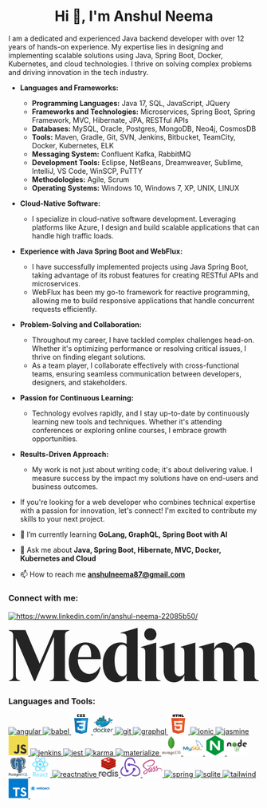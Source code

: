 
<h1 align="center">Hi 👋, I'm Anshul Neema </h1>
<p>I am a dedicated and experienced Java backend developer with over 12 years of hands-on experience. My expertise lies in designing and implementing scalable solutions using Java, Spring Boot, Docker, Kubernetes, and cloud technologies. I thrive on solving complex problems and driving innovation in the tech industry.

 * **Languages and Frameworks:**
   - **Programming Languages:** Java 17, SQL, JavaScript, JQuery
   - **Frameworks and Technologies:** Microservices, Spring Boot, Spring Framework, MVC, Hibernate, JPA, RESTful APIs
   - **Databases:** MySQL, Oracle, Postgres, MongoDB, Neo4j, CosmosDB
   - **Tools:** Maven, Gradle, Git, SVN, Jenkins, Bitbucket, TeamCity, Docker, Kubernetes, ELK
   - **Messaging System:** Confluent Kafka, RabbitMQ
   - **Development Tools:** Eclipse, NetBeans, Dreamweaver, Sublime, IntelliJ, VS Code, WinSCP, PuTTY
   - **Methodologies:** Agile, Scrum
   - **Operating Systems:** Windows 10, Windows 7, XP, UNIX, LINUX

 * **Cloud-Native Software:**
   - I specialize in cloud-native software development. Leveraging platforms like Azure, I design and build scalable applications that can handle high traffic loads.

 * **Experience with Java Spring Boot and WebFlux:**
   - I have successfully implemented projects using Java Spring Boot, taking advantage of its robust features for creating RESTful APIs and microservices.
   - WebFlux has been my go-to framework for reactive programming, allowing me to build responsive applications that handle concurrent requests efficiently.

 * **Problem-Solving and Collaboration:**
   - Throughout my career, I have tackled complex challenges head-on. Whether it's optimizing performance or resolving critical issues, I thrive on finding elegant solutions.
   - As a team player, I collaborate effectively with cross-functional teams, ensuring seamless communication between developers, designers, and stakeholders.

 * **Passion for Continuous Learning:**
   - Technology evolves rapidly, and I stay up-to-date by continuously learning new tools and techniques. Whether it's attending conferences or exploring online courses, I embrace growth opportunities.

 * **Results-Driven Approach:**
   - My work is not just about writing code; it's about delivering value. I measure success by the impact my solutions have on end-users and business outcomes.

 * If you're looking for a web developer who combines technical expertise with a passion for innovation, let's connect! I'm excited to contribute my skills to your next project.


- 🌱 I’m currently learning **GoLang, GraphQL, Spring Boot with AI**

- 💬 Ask me about **Java, Spring Boot, Hibernate, MVC, Docker, Kubernetes and Cloud**

- 📫 How to reach me **anshulneema87@gmail.com**


<h3 align="left">Connect with me:</h3>
<p align="left">
<a href="https://www.linkedin.com/in/anshul-neema-22085b50/" target="blank"><img align="center" src="https://raw.githubusercontent.com/rahuldkjain/github-profile-readme-generator/master/src/images/icons/Social/linked-in-alt.svg" alt="https://www.linkedin.com/in/anshul-neema-22085b50/" height="30" width="40" /></a>
</p>
<a class="be ap bf bg bh as bi ac at au av aw ax ay az n" aria-label="Homepage" data-testid="headerMediumLogo" rel="noopener follow" href="/?source=---two_column_layout_nav-----------------------------------------"><svg xmlns="http://www.w3.org/2000/svg" width="719" height="160" fill="none" viewBox="0 0 719 160" class="bj bk bl"><path fill="#242424" d="m174.104 9.734.215-.047V8.02H130.39L89.6 103.89 48.81 8.021H1.472v1.666l.212.047c8.018 1.81 12.09 4.509 12.09 14.242V137.93c0 9.734-4.087 12.433-12.106 14.243l-.212.047v1.671h32.118v-1.665l-.213-.048c-8.018-1.809-12.089-4.509-12.089-14.242V30.586l52.399 123.305h2.972l53.925-126.743V140.75c-.687 7.688-4.721 10.062-11.982 11.701l-.215.05v1.652h55.948v-1.652l-.215-.05c-7.269-1.639-11.4-4.013-12.087-11.701l-.037-116.774h.037c0-9.733 4.071-12.432 12.087-14.242m25.555 75.488c.915-20.474 8.268-35.252 20.606-35.507 3.806.063 6.998 1.312 9.479 3.714 5.272 5.118 7.751 15.812 7.368 31.793zm-.553 5.77h65.573v-.275c-.186-15.656-4.721-27.834-13.466-36.196-7.559-7.227-18.751-11.203-30.507-11.203h-.263c-6.101 0-13.584 1.48-18.909 4.16-6.061 2.807-11.407 7.003-15.855 12.511-7.161 8.874-11.499 20.866-12.554 34.343q-.05.606-.092 1.212a50 50 0 0 0-.065 1.151 85.807 85.807 0 0 0-.094 5.689c.71 30.524 17.198 54.917 46.483 54.917 25.705 0 40.675-18.791 44.407-44.013l-1.886-.664c-6.557 13.556-18.334 21.771-31.738 20.769-18.297-1.369-32.314-19.922-31.042-42.395m139.722 41.359c-2.151 5.101-6.639 7.908-12.653 7.908s-11.513-4.129-15.418-11.63c-4.197-8.053-6.405-19.436-6.405-32.92 0-28.067 8.729-46.22 22.24-46.22 5.657 0 10.111 2.807 12.236 7.704zm43.499 20.008c-8.019-1.897-12.089-4.722-12.089-14.951V1.309l-48.716 14.353v1.757l.299-.024c6.72-.543 11.278.386 13.925 2.83 2.072 1.915 3.082 4.853 3.082 8.987v18.66c-4.803-3.067-10.516-4.56-17.448-4.56-14.059 0-26.909 5.92-36.176 16.672-9.66 11.205-14.767 26.518-14.767 44.278-.003 31.72 15.612 53.039 38.851 53.039 13.595 0 24.533-7.449 29.54-20.013v16.865h43.711v-1.746zM424.1 19.819c0-9.904-7.468-17.374-17.375-17.374-9.859 0-17.573 7.632-17.573 17.374s7.721 17.374 17.573 17.374c9.907 0 17.375-7.47 17.375-17.374m11.499 132.546c-8.019-1.897-12.089-4.722-12.089-14.951h-.035V43.635l-43.714 12.551v1.705l.263.024c9.458.842 12.047 4.1 12.047 15.152v81.086h43.751v-1.746zm112.013 0c-8.018-1.897-12.089-4.722-12.089-14.951V43.635l-41.621 12.137v1.71l.246.026c7.733.813 9.967 4.257 9.967 15.36v59.279c-2.578 5.102-7.415 8.131-13.274 8.336-9.503 0-14.736-6.419-14.736-18.073V43.638l-43.714 12.55v1.703l.262.024c9.459.84 12.05 4.097 12.05 15.152v50.17a56.3 56.3 0 0 0 .91 10.444l.787 3.423c3.701 13.262 13.398 20.197 28.59 20.197 12.868 0 24.147-7.966 29.115-20.43v17.311h43.714v-1.747zm169.818 1.788v-1.749l-.213-.05c-8.7-2.006-12.089-5.789-12.089-13.49v-63.79c0-19.89-11.171-31.761-29.883-31.761-13.64 0-25.141 7.882-29.569 20.16-3.517-13.01-13.639-20.16-28.606-20.16-13.146 0-23.449 6.938-27.869 18.657V43.643L545.487 55.68v1.715l.263.024c9.345.829 12.047 4.181 12.047 14.95v81.784h40.787v-1.746l-.215-.053c-6.941-1.631-9.181-4.606-9.181-12.239V66.998c1.836-4.289 5.537-9.37 12.853-9.37 9.086 0 13.692 6.296 13.692 18.697v77.828h40.797v-1.746l-.215-.053c-6.94-1.631-9.18-4.606-9.18-12.239V75.066a42 42 0 0 0-.578-7.26c1.947-4.661 5.86-10.177 13.475-10.177 9.214 0 13.691 6.114 13.691 18.696v77.828z"></path></svg></a>

<h3 align="left">Languages and Tools:</h3>
<p align="left"> <a href="https://angular.io" target="_blank" rel="noreferrer"> <img src="https://angular.io/assets/images/logos/angular/angular.svg" alt="angular" width="40" height="40"/> </a> <a href="https://babeljs.io/" target="_blank" rel="noreferrer"> <img src="https://www.vectorlogo.zone/logos/babeljs/babeljs-icon.svg" alt="babel" width="40" height="40"/> </a> <a href="https://www.w3schools.com/css/" target="_blank" rel="noreferrer"> <img src="https://raw.githubusercontent.com/devicons/devicon/master/icons/css3/css3-original-wordmark.svg" alt="css3" width="40" height="40"/> </a>  <a href="https://www.docker.com/" target="_blank" rel="noreferrer"> <img src="https://raw.githubusercontent.com/devicons/devicon/master/icons/docker/docker-original-wordmark.svg" alt="docker" width="40" height="40"/> </a> <a href="https://git-scm.com/" target="_blank" rel="noreferrer"> <img src="https://www.vectorlogo.zone/logos/git-scm/git-scm-icon.svg" alt="git" width="40" height="40"/> </a> <a href="https://graphql.org" target="_blank" rel="noreferrer"> <img src="https://www.vectorlogo.zone/logos/graphql/graphql-icon.svg" alt="graphql" width="40" height="40"/> </a> <a href="https://www.w3.org/html/" target="_blank" rel="noreferrer"> <img src="https://raw.githubusercontent.com/devicons/devicon/master/icons/html5/html5-original-wordmark.svg" alt="html5" width="40" height="40"/> </a> <a href="https://ionicframework.com" target="_blank" rel="noreferrer"> <img src="https://upload.wikimedia.org/wikipedia/commons/d/d1/Ionic_Logo.svg" alt="ionic" width="40" height="40"/> </a> <a href="https://jasmine.github.io/" target="_blank" rel="noreferrer"> <img src="https://www.vectorlogo.zone/logos/jasmine/jasmine-icon.svg" alt="jasmine" width="40" height="40"/> </a> <a href="https://developer.mozilla.org/en-US/docs/Web/JavaScript" target="_blank" rel="noreferrer"> <img src="https://raw.githubusercontent.com/devicons/devicon/master/icons/javascript/javascript-original.svg" alt="javascript" width="40" height="40"/> </a> <a href="https://www.jenkins.io" target="_blank" rel="noreferrer"> <img src="https://www.vectorlogo.zone/logos/jenkins/jenkins-icon.svg" alt="jenkins" width="40" height="40"/> </a> <a href="https://jestjs.io" target="_blank" rel="noreferrer"> <img src="https://www.vectorlogo.zone/logos/jestjsio/jestjsio-icon.svg" alt="jest" width="40" height="40"/> </a> <a href="https://karma-runner.github.io/latest/index.html" target="_blank" rel="noreferrer"> <img src="https://raw.githubusercontent.com/detain/svg-logos/780f25886640cef088af994181646db2f6b1a3f8/svg/karma.svg" alt="karma" width="40" height="40"/> </a> <a href="https://materializecss.com/" target="_blank" rel="noreferrer"> <img src="https://raw.githubusercontent.com/prplx/svg-logos/5585531d45d294869c4eaab4d7cf2e9c167710a9/svg/materialize.svg" alt="materialize" width="40" height="40"/> </a> <a href="https://www.mongodb.com/" target="_blank" rel="noreferrer"> <img src="https://raw.githubusercontent.com/devicons/devicon/master/icons/mongodb/mongodb-original-wordmark.svg" alt="mongodb" width="40" height="40"/> </a> <a href="https://www.mysql.com/" target="_blank" rel="noreferrer"> <img src="https://raw.githubusercontent.com/devicons/devicon/master/icons/mysql/mysql-original-wordmark.svg" alt="mysql" width="40" height="40"/> </a> <a href="https://www.nginx.com" target="_blank" rel="noreferrer"> <img src="https://raw.githubusercontent.com/devicons/devicon/master/icons/nginx/nginx-original.svg" alt="nginx" width="40" height="40"/> </a> <a href="https://nodejs.org" target="_blank" rel="noreferrer"> <img src="https://raw.githubusercontent.com/devicons/devicon/master/icons/nodejs/nodejs-original-wordmark.svg" alt="nodejs" width="40" height="40"/> </a> <a href="https://www.postgresql.org" target="_blank" rel="noreferrer"> <img src="https://raw.githubusercontent.com/devicons/devicon/master/icons/postgresql/postgresql-original-wordmark.svg" alt="postgresql" width="40" height="40"/> </a> <a href="https://reactjs.org/" target="_blank" rel="noreferrer"> <img src="https://raw.githubusercontent.com/devicons/devicon/master/icons/react/react-original-wordmark.svg" alt="react" width="40" height="40"/> </a> <a href="https://reactnative.dev/" target="_blank" rel="noreferrer"> <img src="https://reactnative.dev/img/header_logo.svg" alt="reactnative" width="40" height="40"/> </a> <a href="https://redis.io" target="_blank" rel="noreferrer"> <img src="https://raw.githubusercontent.com/devicons/devicon/master/icons/redis/redis-original-wordmark.svg" alt="redis" width="40" height="40"/> </a> <a href="https://redux.js.org" target="_blank" rel="noreferrer"> <img src="https://raw.githubusercontent.com/devicons/devicon/master/icons/redux/redux-original.svg" alt="redux" width="40" height="40"/> </a> <a href="https://sass-lang.com" target="_blank" rel="noreferrer"> <img src="https://raw.githubusercontent.com/devicons/devicon/master/icons/sass/sass-original.svg" alt="sass" width="40" height="40"/> </a> <a href="https://spring.io/" target="_blank" rel="noreferrer"> <img src="https://www.vectorlogo.zone/logos/springio/springio-icon.svg" alt="spring" width="40" height="40"/> </a> <a href="https://www.sqlite.org/" target="_blank" rel="noreferrer"> <img src="https://www.vectorlogo.zone/logos/sqlite/sqlite-icon.svg" alt="sqlite" width="40" height="40"/> </a> <a href="https://tailwindcss.com/" target="_blank" rel="noreferrer"> <img src="https://www.vectorlogo.zone/logos/tailwindcss/tailwindcss-icon.svg" alt="tailwind" width="40" height="40"/> </a> <a href="https://www.typescriptlang.org/" target="_blank" rel="noreferrer"> <img src="https://raw.githubusercontent.com/devicons/devicon/master/icons/typescript/typescript-original.svg" alt="typescript" width="40" height="40"/> </a> <a href="https://webpack.js.org" target="_blank" rel="noreferrer"> <img src="https://raw.githubusercontent.com/devicons/devicon/d00d0969292a6569d45b06d3f350f463a0107b0d/icons/webpack/webpack-original-wordmark.svg" alt="webpack" width="40" height="40"/> </a> </p>
